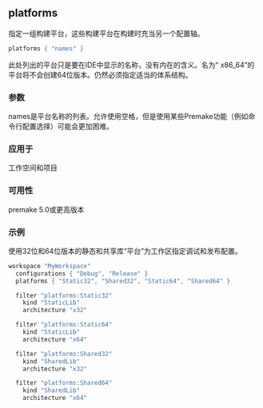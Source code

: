 ## platforms

指定一组构建平台，这些构建平台在构建时充当另一个配置轴。

```lua
platforms { "names" }
```

此处列出的平台只是要在IDE中显示的名称，没有内在的含义。名为“ x86_64”的平台将不会创建64位版本。仍然必须指定适当的体系结构。

### 参数

names是平台名称的列表。允许使用空格，但是使用某些Premake功能（例如命令行配置选择）可能会更加困难。

### 应用于

工作空间和项目

### 可用性

premake 5.0或更高版本

### 示例

使用32位和64位版本的静态和共享库“平台”为工作区指定调试和发布配置。

```lua
workspace "MyWorkspace"
  configurations { "Debug", "Release" }
  platforms { "Static32", "Shared32", "Static64", "Shared64" }

  filter "platforms:Static32"
    kind "StaticLib"
    architecture "x32"

  filter "platforms:Static64"
    kind "StaticLib"
    architecture "x64"

  filter "platforms:Shared32"
    kind "SharedLib"
    architecture "x32"

  filter "platforms:Shared64"
    kind "SharedLib"
    architecture "x64"
```

